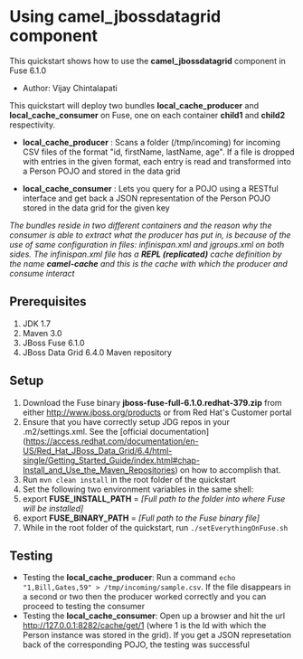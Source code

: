 Using __camel_jbossdatagrid__ component
===========================================================
This quickstart shows how to use the __camel_jbossdatagrid__ component in Fuse 6.1.0
* Author: Vijay Chintalapati

This quickstart will deploy two bundles __local_cache_producer__ and __local_cache_consumer__ on Fuse, one on each container __child1__ and __child2__ respectivity.

* __local_cache_producer__ : Scans a folder (/tmp/incoming) for incoming CSV files of the format "id, firstName, lastName, age". If a file is dropped with entries in the given format, each entry is read and transformed into a Person POJO and stored in the data grid

* __local_cache_consumer__ : Lets you query for a POJO using a RESTful interface and get back  a JSON representation of the Person POJO stored in the data grid for the given key
 
_The bundles reside in two different containers and the reason why the consumer is able to extract what the producer has put in, is because of the use of same configuration in files: infinispan.xml and jgroups.xml on both sides. The infinispan.xml file has a **REPL (replicated)** cache definition by the name **camel-cache** and this is the cache with which the producer and consume interact_

Prerequisites
-------------
1. JDK 1.7 
2. Maven 3.0
3. JBoss Fuse 6.1.0
4. JBoss Data Grid 6.4.0 Maven repository

Setup
-----
1. Download the Fuse binary __jboss-fuse-full-6.1.0.redhat-379.zip__ from either http://www.jboss.org/products or from Red Hat's Customer portal
2. Ensure that you have correctly setup JDG repos in your .m2/settings.xml. See the [official documentation] (https://access.redhat.com/documentation/en-US/Red_Hat_JBoss_Data_Grid/6.4/html-single/Getting_Started_Guide/index.html#chap-Install_and_Use_the_Maven_Repositories) on how to accomplish that.
3. Run `mvn clean install` in the root folder of the quickstart
4. Set the following two environment variables in the same shell: 
  1. export __FUSE_INSTALL_PATH__ = _[Full path to the folder into where Fuse will be installed]_ 
  2. export __FUSE_BINARY_PATH__ = _[Full path to the Fuse binary file]_ 
5. While in the root folder of the quickstart, run `./setEverythingOnFuse.sh`

Testing
-------

* Testing the __local_cache_producer__: Run a command `echo "1,Bill,Gates,59" > /tmp/incoming/sample.csv`. If the file disappears in a second or two then the producer worked correctly and you can proceed to testing the consumer
* Testing the __local_cache_consumer__: Open up a browser and hit the url http://127.0.0.1:8282/cache/get/1 (where 1 is the Id with which the Person instance was stored in the grid). If you get a JSON represetation back of the corresponding POJO, the testing was successful

